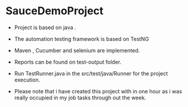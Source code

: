# SauceDemoProject
- Project is based on java .
- The automation testing framework is based on TestNG
- Maven , Cucumber and selenium are implemented.

- Reports can be found on test-output folder.
- Run TestRunner.java in the src/test/java/Runner for the project execution.

- Please note that i have created this project with in one hour as i was really occupied in my job tasks through out the week. 
